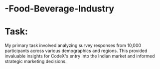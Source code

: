# -Food-Beverage-Industry
# Task:
My primary task involved analyzing survey responses from 10,000 participants across various demographics and regions. This provided invaluable insights for CodeX's entry into the Indian market and informed strategic marketing decisions.

